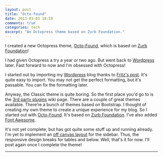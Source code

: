 ```yaml
---
layout: post
title: "Octo-found"
date: 2013-03-03 18:59
comments: true
categories: tech
excerpt: "An Octopress theme based on Zurb Foundation."
---
```


I created a new Octopress theme, [Octo-Found](https://github.com/rishabhsrao/octo-found), which is based on [Zurb Foundation](http://foundation.zurb.com)!

I had given Octopress a try a year or two ago. But went back to [Wordpress](http://rishabhsrao.wordpress.com) later. Fast forward to now and I'm obsessed with Octopress!

I started out by importing my [Wordpress](http://rishabhsrao.wordpress.com) blog thanks to [Fritz's post](http://gotofritz.net/blog/weekly-challenge/migrating-wordpress-blogs-to-octopress). It's quite easy to import. You may not get the perfect formatting, but it's passable. You can fix the formatting later.

Anyway, the Classic theme is quite boring. So the first place you'd go to is the [3rd party plugins](https://github.com/imathis/octopress/wiki/3rd-Party-Octopress-Themes) wiki page. There are a couple of great themes available. There&rsquo;re a bunch of themes based on Bootstrap. I thought of creating my own theme to create a unique experience for my blog. So I started out with [Octo-Found](https://github.com/rishabhsrao/octo-found). It's based on [Zurb Foundation](http://foundation.zurb.com). I've also added [Font Awesome](http://fortawesome.github.com/Font-Awesome).

It's not yet complete, but has got quite some stuff up and running already. I'm yet to implement an [off canvas layout](http://www.zurb.com/playground/off-canvas-layouts) for the sidebar. Thus, the responsive design breaks for tables and below. Well, that's it for now. I'll post again once I complete the theme!

---
